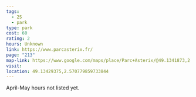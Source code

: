 ```yaml
---
tags:
  - 2S
  - park
type: park
cost: 60
rating: 2
hours: Unknown
link: https://www.parcasterix.fr/
page: "213"
map-link: https://www.google.com/maps/place/Parc+Asterix/@49.1341873,2.5686554,17z/data=!3m1!4b1!4m6!3m5!1s0x47e671ae444f41bb:0x95cf289d71bcfb42!8m2!3d49.1341838!4d2.5712303!16zL20vMDQyeDBr?entry=ttu&g_ep=EgoyMDI0MDkwNC4wIKXMDSoASAFQAw%3D%3D
visit: 
location: 49.13429375,2.570779859733844
---
```

April-May hours not listed yet.